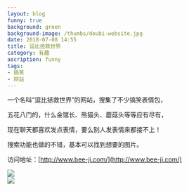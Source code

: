 ```yaml
---
layout: blog
funny: true
background: green
background-image: /thumbs/doubi-website.jpg
date: 2018-07-08 14:55
title: 逗比拯救世界
category: 有趣
ascription: funny
tags:
- 搞笑
- 网站
---
```


一个名叫“逗比拯救世界”的网站，搜集了不少搞笑表情包，  

五花八门的，什么金馆长、熊猫头、蘑菇头等等应有尽有，  

现在聊天都喜欢发点表情，要么别人发表情来都接不上！  

搜索功能也做的不错，基本可以找到想要的图片。  

访问地址：[http://www.bee-ji.com/](http://www.bee-ji.com/)  

![](https://ws1.sinaimg.cn/large/c5095e03gy1ft2gjh58yfj211d0i54c9.jpg)  
![](https://ws1.sinaimg.cn/large/c5095e03gy1ft2gk4hwyej211d0hq1kx.jpg)